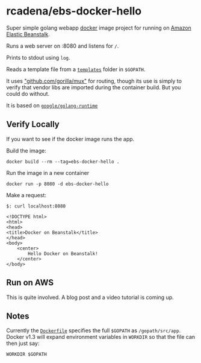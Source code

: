 # rcadena/ebs-docker-hello

Super simple golang webapp [docker](https://docker.io) image project
for running on 
[Amazon Elastic Beanstalk](http://aws.amazon.com/elasticbeanstalk/).

Runs a web server on :8080 and listens for `/`.  

Prints to stdout using `log`. 

Reads a template file from a [`templates`](templates) folder in `$GOPATH`.

It uses ["github.com/gorilla/mux"](http://www.gorillatoolkit.org/pkg/mux) 
for routing, though its use is simply to verify that vendor libs are 
imported during the container build.  But you could do without. 

It is based on [`google/golang-runtime`](https://index.docker.io/u/google/golang-runtime)


## Verify Locally
If you want to see if the docker image runs the app.

Build the image:

```shell
docker build --rm --tag=ebs-docker-hello .
```

Run the image in a new container

```shell
docker run -p 8080 -d ebs-docker-hello
```

Make a request:

```shell
$: curl localhost:8080

<!DOCTYPE html>
<html>
<head>
<title>Docker on Beanstalk</title>
</head>
<body>
    <center>
        Hello Docker on Beanstalk!
    </center>
</body>
```

## Run on AWS
This is quite involved.  A blog post and a video tutorial is coming up.


## Notes

Currently the [`Dockerfile`](Dockerfile) specifies the full `$GOPATH` as
`/gopath/src/app`.  Docker v1.3 will expand environment variables in 
`WORKDIR` so that the file can then just say:

```shell
WORKDIR $GOPATH
```


